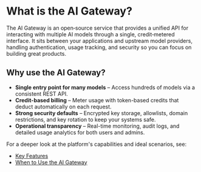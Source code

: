 # What is the AI Gateway?

The AI Gateway is an open‑source service that provides a unified API for interacting with multiple AI models through a single, credit‑metered interface. It sits between your applications and upstream model providers, handling authentication, usage tracking, and security so you can focus on building great products.

## Why use the AI Gateway?

- **Single entry point for many models** – Access hundreds of models via a consistent REST API.
- **Credit-based billing** – Meter usage with token-based credits that deduct automatically on each request.
- **Strong security defaults** – Encrypted key storage, allowlists, domain restrictions, and key rotation to keep your systems safe.
- **Operational transparency** – Real-time monitoring, audit logs, and detailed usage analytics for both users and admins.

For a deeper look at the platform's capabilities and ideal scenarios, see:

- [Key Features](key-features.md)
- [When to Use the AI Gateway](use-cases.md)

